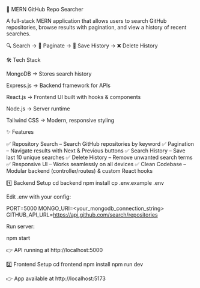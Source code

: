 🚀 MERN GitHub Repo Searcher

A full-stack MERN application that allows users to search GitHub repositories, browse results with pagination, and view a history of recent searches.

🔍 Search → 📄 Paginate → 📜 Save History → ❌ Delete History

🛠️ Tech Stack

MongoDB → Stores search history

Express.js → Backend framework for APIs

React.js → Frontend UI built with hooks & components

Node.js → Server runtime

Tailwind CSS → Modern, responsive styling

✨ Features

✅ Repository Search – Search GitHub repositories by keyword
✅ Pagination – Navigate results with Next & Previous buttons
✅ Search History – Save last 10 unique searches
✅ Delete History – Remove unwanted search terms
✅ Responsive UI – Works seamlessly on all devices
✅ Clean Codebase – Modular backend (controller/routes) & custom React hooks


1️⃣ Backend Setup
cd backend
npm install
cp .env.example .env

Edit .env with your config:

PORT=5000
MONGO_URI=<your_mongodb_connection_string>
GITHUB_API_URL=https://api.github.com/search/repositories

Run server:

npm start

👉 API running at http://localhost:5000

2️⃣ Frontend Setup
cd frontend
npm install
npm run dev


👉 App available at http://localhost:5173
